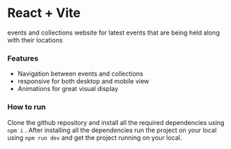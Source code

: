 # React + Vite

events and collections website for latest events that are being held along with their locations

### Features
- Navigation between events and collections
- responsive for both desktop and mobile view
- Animations for great visual display

### How to run 
Clone the github repository and install all the required dependencies using `npm i` .
After installing all the dependencies run the project on your local using `npm run dev` and get the project running on your local.

